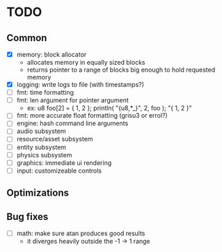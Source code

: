 <!--
 * Description:  Todo for Liquid Engine/Project Museum
 * Author:       Alicia Amarilla (smushyaa@gmail.com)
 * File Created: September 29, 2023
-->
# TODO
## Common
- [x] memory: block allocator
    - allocates memory in equally sized blocks
    - returns pointer to a range of blocks big enough to
        hold requested memory
- [x] logging: write logs to file (with timestamps?)
- [ ] fmt: time formatting
- [ ] fmt: len argument for pointer argument
    - ex:
    u8 foo[2] = { 1, 2 };
    println( "{u8,*_}", 2, foo );
    "{ 1, 2 }"
- [ ] fmt: more accurate float formatting (grisu3 or errol?)
- [ ] engine: hash command line arguments
- [ ] audio subsystem
- [ ] resource/asset subsystem
- [ ] entity subsystem
- [ ] physics subsystem
- [ ] graphics: immediate ui rendering
- [ ] input: customizeable controls
## Optimizations
## Bug fixes
- [ ] math: make sure atan produces good results
    - it diverges heavily outside the -1 -> 1 range


